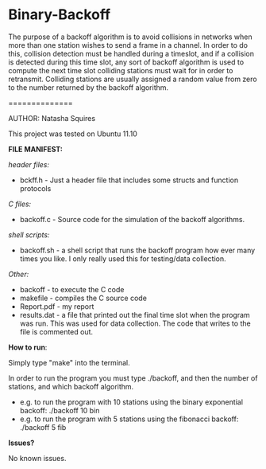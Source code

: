 Binary-Backoff
==============

The purpose of a backoff algorithm is to avoid collisions in networks when more than one station wishes to send a frame in a channel. In order to do this, collision detection must be handled during a timeslot, and if a collision is detected during this time slot, any sort of backoff algorithm is used to compute the next time slot colliding stations must wait for in order to retransmit. Colliding stations are usually assigned a random value from zero to the number returned by the backoff algorithm.

==============

AUTHOR: Natasha Squires

This project was tested on Ubuntu 11.10

**FILE MANIFEST:**

*header files:*
* bckff.h - Just a header file that includes some structs and function protocols

*C files:*
* backoff.c - Source code for the simulation of the backoff algorithms.
 
*shell scripts:*
* backoff.sh - a shell script that runs the backoff program how ever many times you like. I only really
		      used this for testing/data collection.

*Other:*
* backoff - to execute the C code
* makefile - compiles the C source code
* Report.pdf - my report
* results.dat - a file that printed out the final time slot when the program was run. This was used for data collection. The code that writes to the file is commented out.

**How to run**:

Simply type "make" into the terminal.

In order to run the program you must type ./backoff, and then the number of stations, and which backoff
algorithm.

* e.g. to run the program with 10 stations using the binary exponential backoff:
	./backoff 10 bin
* e.g. to run the program with 5 stations using the fibonacci backoff:
	./backoff 5 fib

**Issues?**

No known issues.
